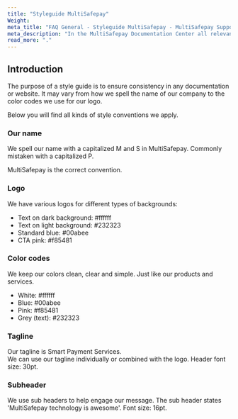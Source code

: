 ```yaml
---
title: "Styleguide MultiSafepay"
Weight:
meta_title: "FAQ General - Styleguide MultiSafepay - MultiSafepay Support"
meta_description: "In the MultiSafepay Documentation Center all relevant information regarding our Plugins and API. As well as Support pages for Payment Method, Tools and General Questions. You can also find the contact details of our Support Team and Integration Team."
read_more: "."
---
```


## Introduction

The purpose of a style guide is to ensure consistency in any documentation or website. It may vary from how we spell the name of our company to the color codes we use for our logo.

Below you will find all kinds of style conventions we apply.

### Our name
We spell our name with a capitalized M and S in MultiSafepay. Commonly mistaken with a capitalized P.

MultiSafepay is the correct convention.

### Logo
We have various logos for different types of backgrounds:

- Text on dark background: #ffffff
- Text on light background: #232323
- Standard blue: #00abee
- CTA pink: #f85481

### Color codes
We keep our colors clean, clear and simple. Just like our products and services.

 - White: #ffffff
 - Blue: #00abee
 - Pink: #f85481
 - Grey (text): #232323

 
### Tagline
Our tagline is Smart Payment Services. <br>
We can use our tagline individually or combined with the logo. Header font size: 30pt.

### Subheader
We use sub headers to help engage our message. The sub header states 'MultiSafepay technology is awesome'.
Font size: 16pt.
